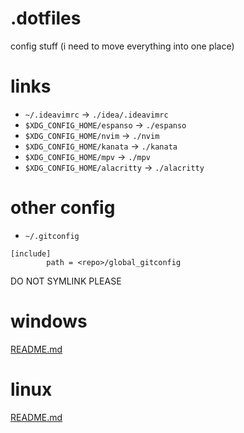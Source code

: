 # .dotfiles
config stuff (i need to move everything into one place)

# links
* `~/.ideavimrc` -> `./idea/.ideavimrc`
* `$XDG_CONFIG_HOME/espanso` -> `./espanso`
* `$XDG_CONFIG_HOME/nvim` -> `./nvim`
* `$XDG_CONFIG_HOME/kanata` -> `./kanata`
* `$XDG_CONFIG_HOME/mpv` -> `./mpv`
* `$XDG_CONFIG_HOME/alacritty` -> `./alacritty`

# other config
* `~/.gitconfig`
```
[include]
        path = <repo>/global_gitconfig
```
DO NOT SYMLINK PLEASE

# windows
[README.md](_windows/README.md)

# linux
[README.md](_linux/README.md)
